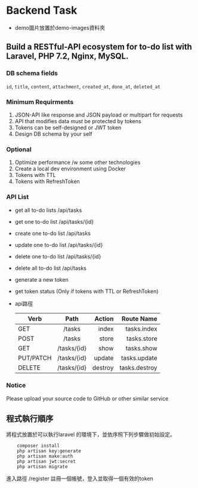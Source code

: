 # Backend Task

* demo圖片放置於demo-images資料夾

## Build a RESTful-API ecosystem for to-do list with Laravel, PHP 7.2, Nginx, MySQL.

### DB schema fields
`id`, `title`, `content`, `attachment`, `created_at`, `done_at`, `deleted_at`

### Minimum Requirments

1. JSON-API like response and JSON payload or multipart for requests
2. API that modifies data *must* be protected by tokens
3. Tokens can be self-designed or JWT token
4. Design DB schema by your self

### Optional

1. Optimize performance /w some other technologies
2. Create a local dev environment using Docker
3. Tokens with TTL
4. Tokens with RefreshToken

### API List

* get all to-do lists
    /api/tasks
* get one to-do list
    /api/tasks/{id}
* create one to-do list
    /api/tasks
* update one to-do list
    /api/tasks/{id}
* delete one to-do list
    /api/tasks/{id}
* delete all to-do list
    /api/tasks
* generate a new token
* get token status (Only if tokens with TTL or RefreshToken)
* api路徑 

    Verb      | Path              | Action  |Route Name   |
    ----------|:-----------------:|--------:|------------:|
    GET       | /tasks            |  index  |tasks.index  |
    POST      | /tasks            |  store  |tasks.store  |
    GET       | /tasks/{id}       |  show   |tasks.show   |
    PUT/PATCH | /tasks/{id}       |  update |tasks.update |
    DELETE    | /tasks/{id}       |  destroy|tasks.destroy| 

 
### Notice

Please upload your source code to GitHub or other similar service

## 程式執行順序
將程式放置於可以執行laravel 的環境下，並依序照下列步驟做初始設定。
```
    composer install
    php artisan key:generate
    php artisan make:auth
    php artisan jwt:secret
    php artisan migrate
```

進入路徑 /register 註冊一個帳號，登入並取得一個有效的token
